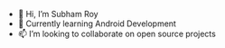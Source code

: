 - 👋 Hi, I’m Subham Roy
- 🌱 Currently learning Android Development
- 📫 I’m looking to collaborate on open source projects


<!---
itssubhamroy23/itssubhamroy23 is a ✨ special ✨ repository because its `README.md` (this file) appears on your GitHub profile.
You can click the Preview link to take a look at your changes.
--->
